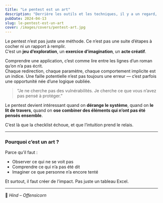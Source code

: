 ```yaml
---
title: "Le pentest est un art"
description: "Derrière les outils et les techniques, il y a un regard, une intuition, une manière de voir les systèmes autrement."
pubDate: 2024-04-13
slug: le-pentest-est-un-art
cover: /images/covers/pentest-art.jpg
---
```


Le pentest n’est pas juste une méthode. Ce n’est pas une suite d’étapes à cocher ni un rapport à remplir.  
C’est un **jeu d’exploration**, un **exercice d’imagination**, un **acte créatif**.

Comprendre une application, c’est comme lire entre les lignes d’un roman qu’on n’a pas écrit.  
Chaque redirection, chaque paramètre, chaque comportement implicite est un indice. Une faille potentielle n’est pas toujours une erreur — c’est parfois une opportunité née d’une logique oubliée.

> “Je ne cherche pas des vulnérabilités. Je cherche ce que vous n’avez pas pensé à protéger.”

Le pentest devient intéressant quand on **dérange le système**, quand on **le lit de travers**, quand on **ose combiner des éléments qui n’ont pas été pensés ensemble**.

C’est là que la checklist échoue, et que l’intuition prend le relais.

---

### Pourquoi c’est un art ?

Parce qu’il faut :
- Observer ce qui ne se voit pas
- Comprendre ce qui n’a pas été dit
- Imaginer ce que personne n’a encore tenté

Et surtout, il faut créer de l’impact. Pas juste un tableau Excel.

---

🦄 *Hind – Offensicorn*

